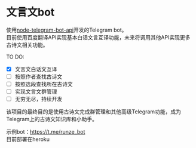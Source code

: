 # 文言文bot
使用[node-telegram-bot-api](https://github.com/yagop/node-telegram-bot-api)开发的Telegram bot。  
目前使用百度翻译API实现基本白话文言互译功能，未来将调用其他API实现更多古诗文相关功能。

TO DO:
- [x] 文言文白话文互译
- [ ] 按照作者查找古诗文
- [ ] 按照选段查找所在古诗文
- [ ] 实现文言文群管理
- [ ] 无穷无尽，持续开发

该项目的最终目的是使用古诗文完成群管理和其他高级Telegram功能，成为Telegram上的古诗文知识库和小助手。

示例bot：https://t.me/runze_bot  
目前部署在heroku